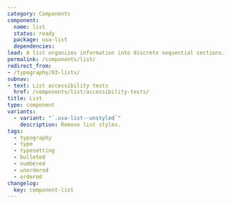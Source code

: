 ```yaml
---
category: Components
component:
  name: list
  status: ready
  package: usa-list
  dependencies:
lead: A list organizes information into discrete sequential sections.
permalink: /components/list/
redirect_from:
- /typography/03-lists/
subnav:
- text: List accessibility tests
  href: /components/list/accessibility-tests/
title: List
type: component
variants:
  - variant: "`.usa-list--unstyled`"
    description: Remove list styles.
tags:
  - typography
  - type
  - typesetting
  - bulleted
  - numbered
  - unordered
  - ordered
changelog:
  key: component-list
---
```

